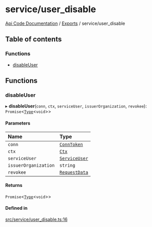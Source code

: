 # service/user\_disable
 
[Api Code Documentation](../README.md) / [Exports](../modules.md) / service/user\_disable

## Table of contents

### Functions

- [disableUser](service_user_disable.md#disableuser)

## Functions

### disableUser

▸ **disableUser**(`conn`, `ctx`, `serviceUser`, `issuerOrganization`, `revokee`): `Promise`\<[`Type`](result.md#type)\<`void`\>\>

#### Parameters

| Name | Type |
| :------ | :------ |
| `conn` | [`ConnToken`](service_conn.md#conntoken) |
| `ctx` | [`Ctx`](../interfaces/lib_ctx.Ctx.md) |
| `serviceUser` | [`ServiceUser`](../interfaces/service_domain_organization_service_user.ServiceUser.md) |
| `issuerOrganization` | `string` |
| `revokee` | [`RequestData`](../interfaces/service_domain_organization_user_disable.RequestData.md) |

#### Returns

`Promise`\<[`Type`](result.md#type)\<`void`\>\>

#### Defined in

[src/service/user_disable.ts:16](https://github.com/openkfw/TruBudget/blob/e3c318d/api/src/service/user_disable.ts#L16)
